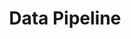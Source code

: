 ---
title: "Data Pipeline"

categories: ['']

tags: ['Data', 'Pipeline']

arabic: ['مسار تدفق البيانات']

publishers: ['معجم مصطلحات التعلم الآلي والتعلم العميق وعلم البيانات']

types: "word"

slug: ""
---